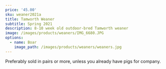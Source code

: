 ```yaml
---
price: '45.00'
sku: weaner2021a
title: Tamworth Weaner
subtitle: Spring 2021
description: 8-10 week old outdoor-bred Tamworth weaner
image: /images/products/weaners/IMG_6680.JPG
options:
  - name: Boar
    image_path: /images/products/weaners/weaners.jpg
---
```


Preferably sold in pairs or more, unless you already have pigs for company.

